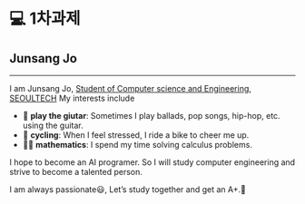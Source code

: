 # 💻 1차과제
 ## Junsang Jo
-----
I am Junsang Jo, [Student of Computer science and Engineering](https://computer.seoultech.ac.kr/), [SEOULTECH](https://en.soultech.ac.kr)
My interests include
* 🎸 **play the giutar**: Sometimes I play ballads, pop songs, hip-hop, etc. using the guitar.
* 🚴 **cycling**: When I feel stressed, I ride a bike to cheer me up.
* 👨‍🎓 **mathematics**: I spend my time solving calculus problems.

I hope to become an AI programer. So I will study computer engineering and strive to become a talented person.

I am always passionate😃, Let’s study together and get an A+.🥇
